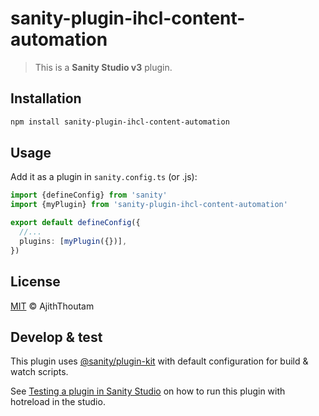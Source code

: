 # sanity-plugin-ihcl-content-automation

> This is a **Sanity Studio v3** plugin.

## Installation

```sh
npm install sanity-plugin-ihcl-content-automation
```

## Usage

Add it as a plugin in `sanity.config.ts` (or .js):

```ts
import {defineConfig} from 'sanity'
import {myPlugin} from 'sanity-plugin-ihcl-content-automation'

export default defineConfig({
  //...
  plugins: [myPlugin({})],
})
```

## License

[MIT](LICENSE) © AjithThoutam

## Develop & test

This plugin uses [@sanity/plugin-kit](https://github.com/sanity-io/plugin-kit)
with default configuration for build & watch scripts.

See [Testing a plugin in Sanity Studio](https://github.com/sanity-io/plugin-kit#testing-a-plugin-in-sanity-studio)
on how to run this plugin with hotreload in the studio.
